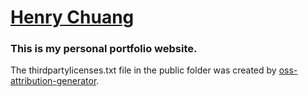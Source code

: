 # [Henry Chuang](https://henrychuang.dev/)

### This is my personal portfolio website.

The thirdpartylicenses.txt file in the public folder was created by [oss-attribution-generator](https://github.com/zumwald/oss-attribution-generator).